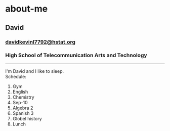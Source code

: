 # about-me
## David
### davidkevinl7792@hstat.org
### High School of Telecommunication Arts and Technology

---

I'm David and I like to sleep.  
Schedule:

1. Gym
2. English
3. Chemistry
4. Sep-10
5. Algebra 2
6. Spanish 3
7. Globel history
8. Lunch
